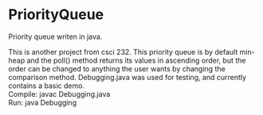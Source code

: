 # PriorityQueue
Priority queue writen in java.

This is another project from csci 232. This priority queue is by default min-heap and the poll() method returns its values in ascending order, but the order can be changed to anything the user wants by changing the comparison method. Debugging.java was used for testing, and currently contains a basic demo.  
Compile: javac Debugging.java  
Run:     java Debugging  
